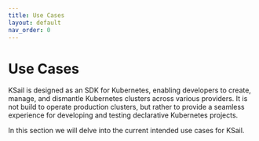 ```yaml
---
title: Use Cases
layout: default
nav_order: 0
---
```


# Use Cases

KSail is designed as an SDK for Kubernetes, enabling developers to create, manage, and dismantle Kubernetes clusters across various providers. It is not build to operate production clusters, but rather to provide a seamless experience for developing and testing declarative Kubernetes projects.

In this section we will delve into the current intended use cases for KSail.
